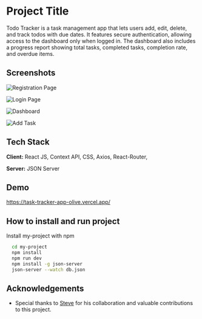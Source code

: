 
# Project Title

Todo Tracker is a task management app that lets users add, edit, delete, and track todos with due dates. It features secure authentication, allowing access to the dashboard only when logged in. The dashboard also includes a progress report showing total tasks, completed tasks, completion rate, and overdue items.


## Screenshots

![Registration Page](https://github.com/user-attachments/assets/17d23169-8957-463a-96ee-78544f3bc090)

![Login Page](https://github.com/user-attachments/assets/6d544fed-3d44-4175-a925-4dabb3562416)

![Dashboard](https://github.com/user-attachments/assets/8c2700f8-d11d-4934-810d-a165c2759738)

![Add Task](https://github.com/user-attachments/assets/037d72fa-8286-4f99-a0aa-8f24e135cc64)







## Tech Stack

**Client:** React JS, Context API, CSS, Axios, React-Router,

**Server:** JSON Server


## Demo

https://task-tracker-app-olive.vercel.app/


## How to install and run project

Install my-project with npm

```bash
  cd my-project
  npm install 
  npm run dev
  npm install -g json-server
  json-server --watch db.json
```
    
## Acknowledgements

- Special thanks to [Steve](https://github.com/Asumba-lab) for his collaboration and valuable contributions to this project.
